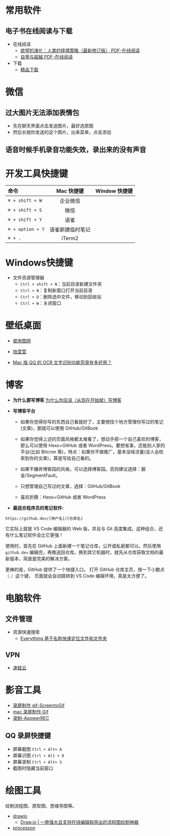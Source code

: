 # 常用软件

## 电子书在线阅读与下载

- 在线阅读
  - [欲望的演化：人类的择偶策略（最新修订版） PDF-在线阅读](http://jxz1.j9p.com/pc/ywdyh.pdf)
  - [自卑与超越 PDF-在线阅读](http://jxz1.j9p.com/pc/zbycy.pdf)
- 下载
  - [精品下载](http://www.j9p.com/down/534329.html)

# 微信

## 过大图片无法添加表情包

- 先在聊天界面点击发送图片，最好选原图
- 然后长按你发送的这个图片，出来菜单，点击添加

## 语音时候手机录音功能失效，录出来的没有声音

# 开发工具快捷键

| 命令             |    Mac 快捷键    | Window 快捷键 |
| :--------------- | :--------------: | ------------: |
| `⌘ + shift + W`  |     企业微信     |
| `⌘ + shift + S`  |       微信       |
| `⌘ + shift + Y`  |       语雀       |
| `⌘ + option + Y` | 语雀新建临时笔记 |
| `⌘ + .`          |      iTerm2      |

# Windows快捷键

- 文件资源管理器
  - `Ctrl + shift + N`：当前目录新建文件夹
  - `Ctrl + N`：复制新窗口打开当前目录
  - `Ctrl + D`：删除选中文件，移动到回收站
  - `Ctrl + W`：关闭窗口

# 壁纸桌面

- [彼岸图网](https://pic.netbian.com/4kdongman/)
- [陆萱萱](https://pic.netbian.com/4kmeinv/index_15.html)

- [Mac 版 QQ 的 OCR 文字识别功能究竟有多好用？](https://www.jianshu.com/p/a5e30639ed39)

# 博客

- **为什么要写博客**
  [为什么你应该（从现在开始就）写博客](http://mindhacks.cn/2009/02/15/why-you-should-start-blogging-now/)

- **写博客平台**

  - 如果你觉得你写的东西自己看就好了，主要想找个地方管理你写过的笔记(文章)，那就可以使用 GitHub/GitBook
  - 如果你觉得上述的页面风格都太难看了，想动手搭一个自己喜欢的博客，那么可以使用 Hexo+GitHub 或者 WordPress。要想省事，还能别人家的平台(比如 Bitcron 等)，特点：如果你不做推广，基本没啥流量(没人会检索到你的文章)，算是写给自己看的。

  - 如果不嫌弃博客园的风格，可以选择博客园。否则建议选择：掘金/SegmentFault。
  - 只想管理自己写过的文章，选择：GitHub/GitBook
  - 喜欢折腾：Hexo+GitHub 或者 WordPress

- **最适合程序员的笔记软件:**

`https://github.dev/[用户名]/[仓库名]`

它实际上就是 VS Code 编辑器的 Web 版，并且与 Git 高度集成。这种组合，还有什么笔记软件会比它更强！

使用时，首先在 GitHub 上面新建一个笔记仓库，公开或私密都可以。然后使用 `github.dev` 编辑完，再推送回仓库。换到其它机器时，就先从仓库获取文档的最新版本，简直是完美的解决方案。

更棒的是，GitHub 提供了一个快捷入口。 打开 GitHub 仓库主页，按一下小数点`（.）`这个键， 页面就会自动跳转到 VS Code 编辑环境，真是太方便了。

# 电脑软件

## 文件管理
- 资源快速搜索
  - [Everything 基于名称快速定位文件和文件夹](https://www.voidtools.com/zh-cn/)

## VPN

- [速蛙云](https://i.ok3.icu/IHJ)

# 影音工具

- [录屏制作 gif-ScreentoGif](https://pc.qq.com/detail/13/detail_23913.html)
- [mac 录屏制作 Gif](https://www.jianshu.com/p/7a54d47b6aa0)
- [录制-ApowerREC]()

## QQ 录屏快捷键

- 屏幕截图 `Ctrl + Alt+ A`
- 屏幕识图 `Ctrl + Alt + 0`
- 屏幕录制 `Ctrl + Alt+ S`
- 截图时隐藏当前窗口

# 绘图工具

绘制流程图、原型图、思维导图等。


- [drawio](https://www.drawio.com/)
  - [Draw.io | 一款强大且支持在线编辑和导出的流程图绘制神器](https://blog.csdn.net/sunyctf/article/details/131432972)
- [processon](https://www.processon.com/)